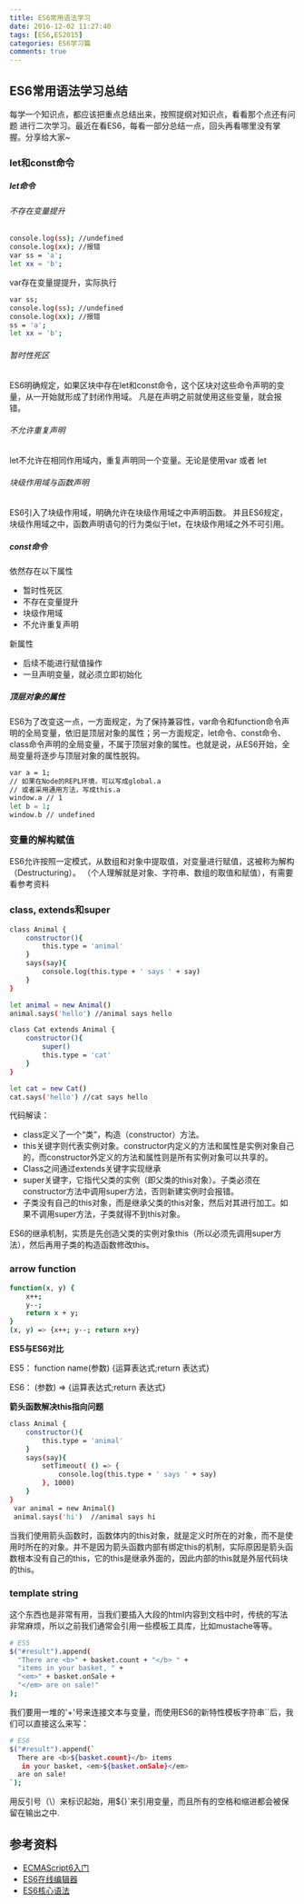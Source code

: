 ```yaml
---
title: ES6常用语法学习
date: 2016-12-02 11:27:40
tags: [ES6,ES2015]
categories: ES6学习篇
comments: true
---
```

## ES6常用语法学习总结

每学一个知识点，都应该把重点总结出来，按照提纲对知识点，看看那个点还有问题
进行二次学习。最近在看ES6，每看一部分总结一点，回头再看哪里没有掌握。分享给大家~

### let和const命令

##### let命令

###### 不存在变量提升

```bash
console.log(ss); //undefined
console.log(xx); //报错
var ss = 'a';
let xx = 'b';
```

var存在变量提提升，实际执行

```bash
var ss;
console.log(ss); //undefined
console.log(xx); //报错
ss = 'a';
let xx = 'b';
```

###### 暂时性死区

ES6明确规定，如果区块中存在let和const命令，这个区块对这些命令声明的变量，从一开始就形成了封闭作用域。
凡是在声明之前就使用这些变量，就会报错。

###### 不允许重复声明

let不允许在相同作用域内，重复声明同一个变量。无论是使用var 或者 let

###### 块级作用域与函数声明

ES6引入了块级作用域，明确允许在块级作用域之中声明函数。
并且ES6规定，块级作用域之中，函数声明语句的行为类似于let，在块级作用域之外不可引用。

<!-- more -->

##### const命令

依然存在以下属性

* 暂时性死区
* 不存在变量提升
* 块级作用域
* 不允许重复声明

新属性

* 后续不能进行赋值操作
* 一旦声明变量，就必须立即初始化

##### 顶层对象的属性

ES6为了改变这一点，一方面规定，为了保持兼容性，var命令和function命令声明的全局变量，依旧是顶层对象的属性；另一方面规定，let命令、const命令、class命令声明的全局变量，不属于顶层对象的属性。也就是说，从ES6开始，全局变量将逐步与顶层对象的属性脱钩。

```bash
var a = 1;
// 如果在Node的REPL环境，可以写成global.a
// 或者采用通用方法，写成this.a
window.a // 1
let b = 1;
window.b // undefined
```

### 变量的解构赋值

ES6允许按照一定模式，从数组和对象中提取值，对变量进行赋值，这被称为解构（Destructuring）。
（个人理解就是对象、字符串、数组的取值和赋值），有需要看参考资料

### class, extends和super

```bash
class Animal {
    constructor(){
        this.type = 'animal'
    }
    says(say){
        console.log(this.type + ' says ' + say)
    }
}

let animal = new Animal()
animal.says('hello') //animal says hello

class Cat extends Animal {
    constructor(){
        super()
        this.type = 'cat'
    }
}

let cat = new Cat()
cat.says('hello') //cat says hello
```
代码解读：

* class定义了一个“类”，构造（constructor）方法。
* this关键字则代表实例对象。constructor内定义的方法和属性是实例对象自己的，而constructor外定义的方法和属性则是所有实例对象可以共享的。
* Class之间通过extends关键字实现继承
* super关键字，它指代父类的实例（即父类的this对象）。子类必须在constructor方法中调用super方法，否则新建实例时会报错。
* 子类没有自己的this对象，而是继承父类的this对象，然后对其进行加工。如果不调用super方法，子类就得不到this对象。

ES6的继承机制，实质是先创造父类的实例对象this（所以必须先调用super方法），然后再用子类的构造函数修改this。

### arrow function

```bash
function(x, y) {
    x++;
    y--;
    return x + y;
}
(x, y) => {x++; y--; return x+y}
```
**ES5与ES6对比**

ES5： function name(参数)    {运算表达式;return 表达式}

ES6：              (参数) => {运算表达式;return 表达式}

**箭头函数解决this指向问题**

```bash
class Animal {
    constructor(){
        this.type = 'animal'
    }
    says(say){
        setTimeout( () => {
            console.log(this.type + ' says ' + say)
        }, 1000)
    }
}
 var animal = new Animal()
 animal.says('hi')  //animal says hi
```
当我们使用箭头函数时，函数体内的this对象，就是定义时所在的对象，而不是使用时所在的对象。并不是因为箭头函数内部有绑定this的机制，实际原因是箭头函数根本没有自己的this，它的this是继承外面的，因此内部的this就是外层代码块的this。

### template string

这个东西也是非常有用，当我们要插入大段的html内容到文档中时，传统的写法非常麻烦，所以之前我们通常会引用一些模板工具库，比如mustache等等。

```bash
# ES5
$("#result").append(
  "There are <b>" + basket.count + "</b> " +
  "items in your basket, " +
  "<em>" + basket.onSale +
  "</em> are on sale!"
);
```

我们要用一堆的'+'号来连接文本与变量，而使用ES6的新特性模板字符串``后，我们可以直接这么来写：

```bash
# ES6
$("#result").append(`
  There are <b>${basket.count}</b> items
   in your basket, <em>${basket.onSale}</em>
  are on sale!
`);
```

用反引号（\）来标识起始，用${}`来引用变量，而且所有的空格和缩进都会被保留在输出之中.



## 参考资料

* [ECMAScript6入门](http://es6.ruanyifeng.com/)
* [ES6在线编辑器](http://babeljs.io/repl/#?babili=false&evaluate=true&lineWrap=false&presets=latest%2Creact%2Cstage-2&experimental=false&loose=false&spec=false&code=%5B1%2C2%2C3%5D.map(n%20%3D%3E%20n%20%2B%201)%3B&playground=true)
* [ES6核心语法](https://segmentfault.com/a/1190000004365693)